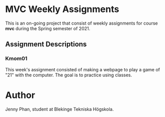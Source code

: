 # MVC Weekly Assignments
This is an on-going project that consist of weekly assignments for course **mvc** during the Spring semester of 2021.

## Assignment Descriptions

### Kmom01
This week's assignment consisted of making a webpage to play a game of "21" with the computer.
The goal is to practice using classes.

# Author
Jenny Phan, student at Blekinge Tekniska Högskola.